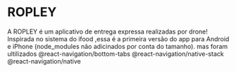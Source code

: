 # ROPLEY
A ROPLEY é um aplicativo de entrega expressa realizadas por drone! Inspirada no sistema do ifood ,essa é a primeira versão do app para Android e iPhone (node_modules não adicinados por conta do tamanho). mas foram ultilizados @react-navigation/bottom-tabs @react-navigation/native-stack @react-navigation/native
